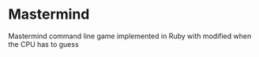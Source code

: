 # Mastermind
Mastermind command line game implemented in Ruby with modified when the CPU has to guess
